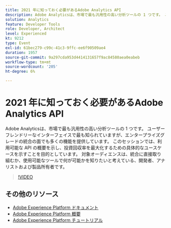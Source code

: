 ```yaml
---
title: 2021 年に知っておく必要があるAdobe Analytics API
description: Adobe Analyticsは、市場で最も汎用性の高い分析ツールの 1 つです。 ユーザーフレンドリーなインターフェイスで最も知られていますが、エンタープライズグレードの統合の面でも多くの機能を提供しています。 このセッションでは、利用可能な API の概要を示し、投資回収率を最大化するための具体的なユースケースを示すことを目的としています。 対象オーディエンスは、統合に直接取り組むか、使用可能なツールで何が可能かを知りたいと考えている、開発者、アナリストおよび製品所有者です。
solution: Analytics
feature: Developer Tools
role: Developer, Architect
level: Experienced
kt: 9212
type: Event
exl-id: 61bec279-c99c-41c3-9ffc-ee6f90509ae4
duration: 1957
source-git-commit: 9a297cda953d4414131657f9ac84580aea0eabeb
workflow-type: tm+mt
source-wordcount: '205'
ht-degree: 6%

---
```


# 2021 年に知っておく必要があるAdobe Analytics API

Adobe Analyticsは、市場で最も汎用性の高い分析ツールの 1 つです。 ユーザーフレンドリーなインターフェイスで最も知られていますが、エンタープライズグレードの統合の面でも多くの機能を提供しています。 このセッションでは、利用可能な API の概要を示し、投資回収率を最大化するための具体的なユースケースを示すことを目的としています。 対象オーディエンスは、統合に直接取り組むか、使用可能なツールで何が可能かを知りたいと考えている、開発者、アナリストおよび製品所有者です。

>[!VIDEO](https://video.tv.adobe.com/v/337576/?quality=12&learn=on&hidetitle=true)

## その他のリソース

- [Adobe Experience Platform ドキュメント ](https://experienceleague.adobe.com/docs/experience-platform.html?lang=ja)
- [Adobe Experience Platform 概要](https://experienceleague.adobe.com/docs/experience-platform/landing/home.html?lang=ja)
- [Adobe Experience Platform チュートリアル](https://experienceleague.adobe.com/docs/platform-learn/tutorials/overview.html?lang=ja)
